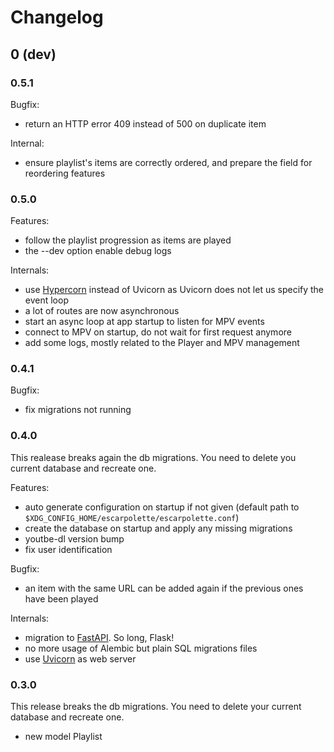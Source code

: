 # Changelog

## 0 (dev)

### 0.5.1

Bugfix:
* return an HTTP error 409 instead of 500 on duplicate item

Internal:
* ensure playlist's items are correctly ordered, and prepare the field for reordering features

### 0.5.0

Features:

* follow the playlist progression as items are played
* the --dev option enable debug logs

Internals:
* use [Hypercorn](https://pgjones.gitlab.io/hypercorn/) instead of Uvicorn as Uvicorn does not let us specify the event loop
* a lot of routes are now asynchronous
* start an async loop at app startup to listen for MPV events
* connect to MPV on startup, do not wait for first request anymore
* add some logs, mostly related to the Player and MPV management

### 0.4.1

Bugfix:
* fix migrations not running

### 0.4.0

This realease breaks again the db migrations.
You need to delete you current database and recreate one.

Features:
* auto generate configuration on startup if not given (default path to `$XDG_CONFIG_HOME/escarpolette/escarpolette.conf`)
* create the database on startup and apply any missing migrations
* youtbe-dl version bump
* fix user identification

Bugfix:
* an item with the same URL can be added again if the previous ones have been played

Internals:
* migration to [FastAPI](https://fastapi.tiangolo.com/). So long, Flask!
* no more usage of Alembic but plain SQL migrations files
* use [Uvicorn](https://www.uvicorn.org/) as web server

### 0.3.0

This release breaks the db migrations.
You need to delete your current database and recreate one.

* new model Playlist
